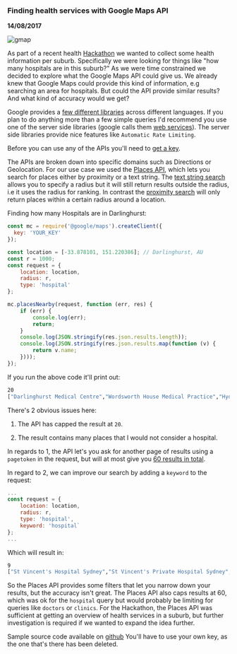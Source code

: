 ### Finding health services with Google Maps API

__14/08/2017__

![gmap](assets/hank.png)

As part of a recent health [Hackathon](https://github.com/shusson/hank) we
wanted to collect some health information per suburb. Specifically we
were looking for things like "how many hospitals are in this suburb?" As
we were time constrained we decided to explore what the Google Maps API
could give us. We already knew that Google Maps could provide this
kind of information, e.g searching an area for hospitals. But could
the API provide similar results? And what kind of accuracy would we get?

Google provides a [few different libraries](https://developers.google.com/maps/web/)
across different languages. If you plan to do anything more than a
few simple queries I'd recommend you use one of the server side libraries
(google calls them [web services](https://developers.google.com/maps/web-services/client-library)).
The server side libraries provide nice features like `Automatic Rate Limiting`.

Before you can use any of the APIs you'll need to [get a key](https://developers.google.com/places/web-service/get-api-key).

The APIs are broken down into specific domains such as Directions or
Geolocation. For our use case we used the [Places API](https://developers.google.com/places/web-service/),
 which lets you search for places either by proximity or a text string.
 The [text string search](https://developers.google.com/places/web-service/search#TextSearchRequests)
 allows you to specify a radius but it will still return results outside
 the radius, i.e it uses the radius for ranking.
 In contrast the [proximity search](https://developers.google.com/places/web-service/search#PlaceSearchRequests)
 will only return places within a certain radius around a location.

Finding how many Hospitals are in Darlinghurst:

```javascript
const mc = require('@google/maps').createClient({
  key: 'YOUR_KEY'
});

const location = [-33.878101, 151.220386]; // Darlinghurst, AU
const r = 1000;
const request = {
    location: location,
    radius: r,
    type: 'hospital'
};

mc.placesNearby(request, function (err, res) {
    if (err) {
        console.log(err);
        return;
    }
    console.log(JSON.stringify(res.json.results.length));
    console.log(JSON.stringify(res.json.results.map(function (v) {
        return v.name;
    })));
});
```

If you run the above code it'll print out:

```bash
20
["Darlinghurst Medical Centre","Wordsworth House Medical Practice","Hyde Park Medical Centre - Sydney CBD","St Vincent's Private Hospital Sydney","Sydney Acupuncture Clinic","Sydney Day Surgery","Lord Surgery St Vincents's Private Hospital","Liverpool Street Medical Suites","Dr Maxine Szramka, Sydney Rheumatologist","Dr. Nick Vertzyas - Orthopaedic Surgeon","Ingrown Toenail Specialist Sydney","The Scottish Hospital","St. Vincents Hospital Alcohol & Drug Service","Tierney House","Blood & Marrow Transplant Network","Great Directions","Bourke Street Clinic","Centurion Healthcare","Potts Point Medical Practice","Creative Counsel"]
```

There's 2 obvious issues here:

  1. The API has capped the result at `20`.

  2. The result contains many places that I would not consider a hospital.

In regards to 1, the API let's you ask for another page of results using
 a `pagetoken` in the request, but will at most give you [60 results in
 total](https://developers.google.com/places/web-service/search#PlaceSearchPaging).

In regard to 2, we can improve our search by adding a `keyword` to the request:

```javascript
...
const request = {
    location: location,
    radius: r,
    type: 'hospital',
    keyword: 'hospital`
};
...
```

Which will result in:

```bash
9
["St Vincent's Hospital Sydney","St Vincent's Private Hospital Sydney","St. Vincents Hospital Alcohol & Drug Service","East Sydney Private Hospital","The Scottish Hospital","Hospital","Lord Surgery St Vincents's Private Hospital","Tierney House","Level 4, Xavier Building"]
```

So the Places API provides some filters that let you narrow down your results,
but the accuracy isn't great. The Places API also caps results at 60, which
was ok for the `hospital` query but would probably be limiting for queries
like `doctors` or `clinics`. For the Hackathon, the Places API was
sufficient at getting an overview of health services in a suburb, but further
investigation is required if we wanted to expand the idea further.

Sample source code available on [github](https://github.com/shusson/hank/blob/master/server/find-places.js)
You'll have to use your own key, as the one that's there has been deleted.
